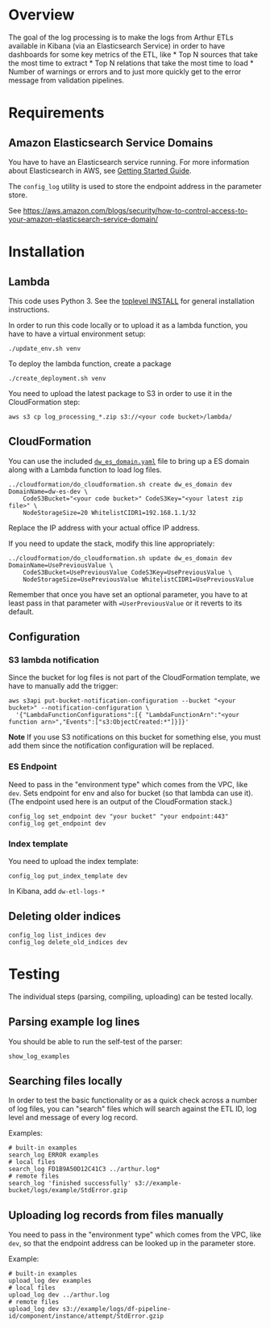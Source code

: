 # Overview

The goal of the log processing is to make the logs from Arthur ETLs
available in Kibana (via an Elasticsearch Service) in order to have dashboards
for some key metrics of the ETL, like
    * Top N sources that take the most time to extract
    * Top N relations that take the most time to load
    * Number of warnings or errors
and to just more quickly get to the error message from validation pipelines.

# Requirements

## Amazon Elasticsearch Service Domains

You have to have an Elasticsearch service running.
For more information about Elasticsearch in AWS, see [Getting Started Guide](http://docs.aws.amazon.com/elasticsearch-service/latest/developerguide/es-gsg.html).

The `config_log` utility is used to store the endpoint address in the parameter store.

See https://aws.amazon.com/blogs/security/how-to-control-access-to-your-amazon-elasticsearch-service-domain/

# Installation

## Lambda

This code uses Python 3. See the [toplevel INSTALL](../INSTALL.md) for general installation instructions.

In order to run this code locally or to upload it as a lambda function, you have to have a
virtual environment setup:
```shell
./update_env.sh venv
```

To deploy the lambda function, create a package
```shell
./create_deployment.sh venv
```

You need to upload the latest package to S3 in order to use it in the CloudFormation step:
```
aws s3 cp log_processing_*.zip s3://<your code bucket>/lambda/
```

## CloudFormation

You can use the included [`dw_es_domain.yaml`](log_processing/dw_es_domain.yaml) file
to bring up a ES domain along with a Lambda function to load log files.

```
../cloudformation/do_cloudformation.sh create dw_es_domain dev DomainName=dw-es-dev \
    CodeS3Bucket="<your code bucket>" CodeS3Key="<your latest zip file>" \
    NodeStorageSize=20 WhitelistCIDR1=192.168.1.1/32
```
Replace the IP address with your actual office IP address.

If you need to update the stack, modify this line appropriately:
```
../cloudformation/do_cloudformation.sh update dw_es_domain dev DomainName=UsePreviousValue \
    CodeS3Bucket=UsePreviousValue CodeS3Key=UsePreviousValue \
    NodeStorageSize=UsePreviousValue WhitelistCIDR1=UsePreviousValue
```
Remember that once you have set an optional parameter, you have to at least pass in that parameter
with `=UserPreviousValue` or it reverts to its default.

## Configuration

### S3 lambda notification

Since the bucket for log files is not part of the CloudFormation template, we have to manually add the trigger:
```
aws s3api put-bucket-notification-configuration --bucket "<your bucket>" --notification-configuration \
  '{"LambdaFunctionConfigurations":[{ "LambdaFunctionArn":"<your function arn>","Events":["s3:ObjectCreated:*"]}]}'
```

**Note** If you use S3 notifications on this bucket for something else, you must add them since the
notification configuration will be replaced.

### ES Endpoint

Need to pass in the "environment type" which comes from the VPC, like `dev`.
Sets endpoint for env and also for bucket (so that lambda can use it).
(The endpoint used here is an output of the CloudFormation stack.)

```shell
config_log set_endpoint dev "your bucket" "your endpoint:443"
config_log get_endpoint dev
```

### Index template

You need to upload the index template:

```shell
config_log put_index_template dev
```

In Kibana, add `dw-etl-logs-*`

## Deleting older indices

```shell
config_log list_indices dev
config_log delete_old_indices dev
```

# Testing

The individual steps (parsing, compiling, uploading) can be tested locally.

## Parsing example log lines

You should be able to run the self-test of the parser:
```shell
show_log_examples
```

## Searching files locally

In order to test the basic functionality or as a quick check across a number of log files,
you can "search" files which will search against the ETL ID, log level and message of every log record.

Examples:
```shell
# built-in examples
search_log ERROR examples
# local files
search_log FD1B9A50D12C41C3 ../arthur.log*
# remote files
search_log 'finished successfully' s3://example-bucket/logs/example/StdError.gzip
```

## Uploading log records from files manually

You need to pass in the "environment type" which comes from the VPC, like `dev`,
so that the endpoint address can be looked up in the parameter store.

Example:
```shell
# built-in examples
upload_log dev examples
# local files
upload_log dev ../arthur.log
# remote files
upload_log dev s3://example/logs/df-pipeline-id/component/instance/attempt/StdError.gzip
```
